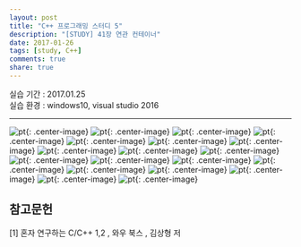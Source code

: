 ```yaml
---
layout: post
title: "C++ 프로그래밍 스터디 5"
description: "[STUDY] 41장 연관 컨테이너"
date: 2017-01-26
tags: [study, C++]
comments: true
share: true
---
```



실습 기간 : 2017.01.25  
실습 환경 : windows10, visual studio 2016    

---

![pt]({{site.url}}/img/C++/seminar5/02.jpg){: .center-image}
![pt]({{site.url}}/img/C++/seminar5/03.jpg){: .center-image}
![pt]({{site.url}}/img/C++/seminar5/04.jpg){: .center-image}
![pt]({{site.url}}/img/C++/seminar5/05.jpg){: .center-image}
![pt]({{site.url}}/img/C++/seminar5/06.jpg){: .center-image}
![pt]({{site.url}}/img/C++/seminar5/07.jpg){: .center-image}
![pt]({{site.url}}/img/C++/seminar5/08.jpg){: .center-image}
![pt]({{site.url}}/img/C++/seminar5/09.jpg){: .center-image}
![pt]({{site.url}}/img/C++/seminar5/10.jpg){: .center-image}
![pt]({{site.url}}/img/C++/seminar5/11.jpg){: .center-image}
![pt]({{site.url}}/img/C++/seminar5/12.jpg){: .center-image}
![pt]({{site.url}}/img/C++/seminar5/13.jpg){: .center-image}
![pt]({{site.url}}/img/C++/seminar5/14.jpg){: .center-image}
![pt]({{site.url}}/img/C++/seminar5/15.jpg){: .center-image}
![pt]({{site.url}}/img/C++/seminar5/16.jpg){: .center-image}
![pt]({{site.url}}/img/C++/seminar5/17.jpg){: .center-image}
![pt]({{site.url}}/img/C++/seminar5/18.jpg){: .center-image}
![pt]({{site.url}}/img/C++/seminar5/19.jpg){: .center-image}
![pt]({{site.url}}/img/C++/seminar5/20.jpg){: .center-image}


참고문헌
---

[1] 혼자 연구하는 C/C++ 1,2 , 와우 북스 , 김상형 저
